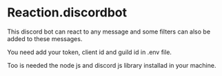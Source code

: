 # Reaction.discordbot
This discord bot can react to any message and some filters can also be added to these messages.

You need add your token, client id and guild id in .env file.

Too is needed the node js and discord js library installad in your machine.
